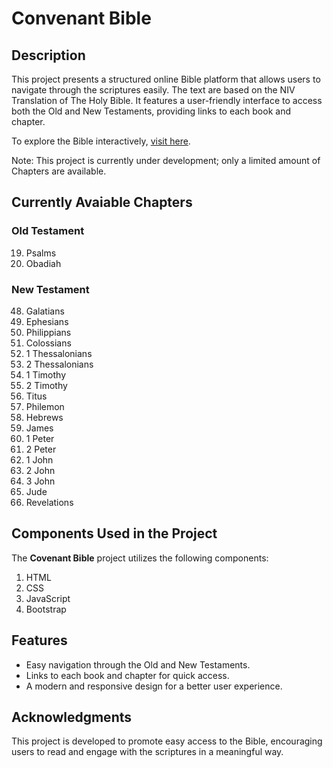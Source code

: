 # Convenant Bible

## Description

This project presents a structured online Bible platform that allows users to navigate through the scriptures easily. The text are based on the NIV Translation of The Holy Bible. It features a user-friendly interface to access both the Old and New Testaments, providing links to each book and chapter.

To explore the Bible interactively, [visit here](https://melvin-shalom.github.io/Covenant_Bible/).

Note: This project is currently under development; only a limited amount of Chapters are available.

## Currently Avaiable Chapters

### Old Testament
19. Psalms
31. Obadiah
    
### New Testament
48. Galatians
49. Ephesians
50. Philippians
51. Colossians
52. 1 Thessalonians
53. 2 Thessalonians
54. 1 Timothy
55. 2 Timothy
56. Titus
57. Philemon
58. Hebrews
59. James
60. 1 Peter
61. 2 Peter
62. 1 John
63. 2 John
64. 3 John
65. Jude
66. Revelations

## Components Used in the Project

The **Covenant Bible** project utilizes the following components:

1. HTML
2. CSS
3. JavaScript
4. Bootstrap

## Features

- Easy navigation through the Old and New Testaments.
- Links to each book and chapter for quick access.
- A modern and responsive design for a better user experience.

## Acknowledgments

This project is developed to promote easy access to the Bible, encouraging users to read and engage with the scriptures in a meaningful way.
